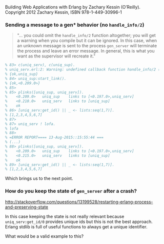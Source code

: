 Building Web Applications with Erlang by Zachary Kessin (O’Reilly).  
Copyright 2012 Zachary Kessin, ISBN 978-1-449-30996-1

### Sending a message to a gen* behavior (no `handle_info/2`)
> "... you could omit the `handle_info/2` function
> altogether; you will get a warning when you
> compile but it can be ignored. In this case,
> when an unknown message is sent to the process
> `gen_server` will terminate the process and leave
> an error message. In general, this is what you
> want as the supervisor will recreate it."

```erlang
% 83> c(uniq_serv), c(uniq_sup).
% uniq_serv.erl:2: Warning: undefined callback function handle_info/2 (behaviour 'gen_server')
% {ok,uniq_sup}
% 84> uniq_sup:start_link().
% {ok,<0.209.0>}
% 85> 
% 85> plinks([uniq_sup, uniq_serv]).
%    <0.209.0>   uniq_sup    links to [<0.197.0>,uniq_serv]
%    <0.210.0>   uniq_serv   links to [uniq_sup]
%    ok
% 86> [uniq_serv:get_id() || _ <- lists:seq(1,7)].
% [1,2,3,4,5,6,7]
% 87> 
% 87> uniq_serv ! lofa.
% lofa
% 88> 
% =ERROR REPORT==== 13-Aug-2015::15:55:44 ===
% (...)
% 88> plinks([uniq_sup, uniq_serv]).              
%    <0.209.0>   uniq_sup    links to [<0.197.0>,uniq_serv]
%    <0.215.0>   uniq_serv   links to [uniq_sup]
%    ok
% 89> [uniq_serv:get_id() || _ <- lists:seq(1,7)].
% [1,2,3,4,5,6,7]
```
Which brings us to the next point.

### How do you keep the state of `gen_server` after a crash?
http://stackoverflow.com/questions/13199528/restarting-erlang-process-and-preserving-state

In this case keeping the state is not really relevant because
`uniq_serv:get_id/0` provides unique ids but this is not the best
approach. Erlang stdlib is full of useful functions to always get a
unique identifier.

What would be a valid example to this?
